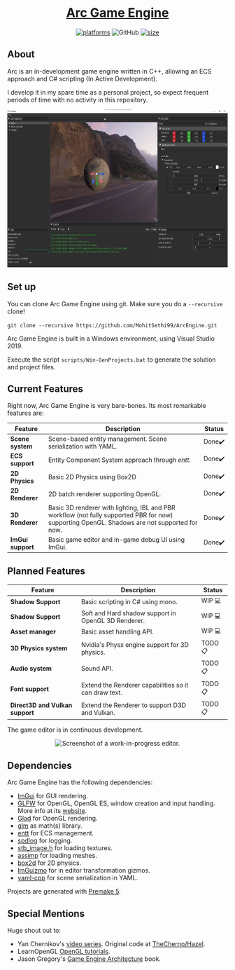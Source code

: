 <h1 align="center" style="border-bottom: none;">
  <a href="https://github.com/MohitSethi99/ArcEngine/">Arc Game Engine</a>
</h1>

<p align="center">
  <a href=""><img alt="platforms" src="https://img.shields.io/badge/platform-Windows-blue?style=flat-square"/></a>
  <img alt="GitHub" src="https://img.shields.io/github/license/MohitSethi99/ArcEngine?color=blue&style=flat-square">
  <a href=""><img alt="size" src="https://img.shields.io/github/repo-size/MohitSethi99/ArcEngine?style=flat-square"/></a>
  <br/>
</p>

## About

Arc is an in-development game engine written in C++, allowing an ECS approach and C# scripting (In Active Development).

I develop it in my spare time as a personal project, so expect frequent periods of time with no activity in this repository.

<p align="center">
    <img height="360" src="res/PBR.jpg" alt="Screenshot of a PBR workflow in Arc Game Engine." />
</p>


## Set up

You can clone Arc Game Engine using git. Make sure you do a ```--recursive``` clone!

```git clone --recursive https://github.com/MohitSethi99/ArcEngine.git```

Arc Game Engine is built in a Windows environment, using Visual Studio 2019. 

Execute the script `scripts/Win-GenProjects.bat` 
to generate the solution and project files.

## Current Features

Right now, Arc Game Engine is very bare-bones. Its most remarkable features are:

| Feature | Description | Status |
| ------- | ----------- | ------ |
| **Scene system** | Scene-based entity management. Scene serialization with YAML. | Done✔️ |
| **ECS support** | Entity Component System approach through *entt*. | Done✔️ |
| **2D Physics** | Basic 2D Physics using Box2D | Done✔️ |
| **2D Renderer** | 2D batch renderer supporting OpenGL. | Done✔️ |
| **3D Renderer** | Basic 3D renderer with lighting, IBL and PBR workflow (not fully supported PBR for now) supporting OpenGL. Shadows are not supported for now. | Done✔️ |
| **ImGui support** | Basic game editor and in-game debug UI using ImGui. | Done✔️ |

## Planned Features

| Feature | Description | Status |
| ------- | ----------- | ------ |
| **Shadow Support** | Basic scripting in C# using mono. | WIP 💻 |
| **Shadow Support** | Soft and Hard shadow support in OpenGL 3D Renderer. | WIP 💻 |
| **Asset manager** | Basic asset handling API. | WIP 💻 |
| **3D Physics system** | Nvidia's Physx engine support for 3D physics. | TODO 📋 |
| **Audio system** | Sound API. | TODO 📋 |
| **Font support** | Extend the Renderer capabilities so it can draw text. | TODO 📋 |
| **Direct3D and Vulkan support** | Extend the Renderer to support D3D and Vulkan. | TODO 📋 |

The game editor is in continuous development.

<p align="center">
    <img height="360" src="res/Sponza.jpg" alt="Screenshot of a work-in-progress editor." />
</p>


## Dependencies

Arc Game Engine has the following dependencies:

  - [ImGui](https://github.com/ocornut/imgui) for GUI rendering.
  - [GLFW](https://github.com/glfw/glfw) for OpenGL, OpenGL ES, window creation 
  and input handling. More info at its [website](https://www.glfw.org/).
  - [Glad](https://glad.dav1d.de) for OpenGL rendering.
  - [glm](https://github.com/g-truc//glm) as math(s) library.
  - [entt](https://github.com/skypjack/entt) for ECS management.
  - [spdlog](https://github.com/gabime/spdlog) for logging.
  - [stb_image.h](https://github.com/nothings/stb) for loading textures.
  - [assimp](https://github.com/assimp/assimp) for loading meshes.
  - [box2d](https://github.com/erincatto/box2d.git) for 2D physics.
  - [ImGuizmo](https://github.com/CedricGuillemet/ImGuizmo) for in editor transformation gizmos.
  - [yaml-cpp](https://github.com/jbeder/yaml-cpp) for scene serialization in YAML.

Projects are generated with [Premake 5](https://github.com/premake/premake-core/releases).

## Special Mentions

Huge shout out to:

  - Yan Chernikov's [video series](https://www.youtube.com/playlist?list=PLlrATfBNZ98dC-V-N3m0Go4deliWHPFwT). Original code at [TheCherno/Hazel](https://github.com/TheCherno/Hazel).
  - LearnOpenGL [OpenGL tutorials](https://learnopengl.com).
  - Jason Gregory's [Game Engine Architecture](https://www.gameenginebook.com) book.
  